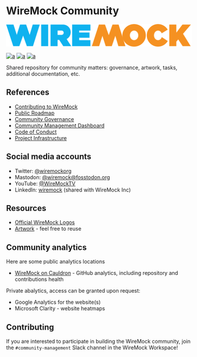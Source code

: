# WireMock Community

<p align="center">
    <a href="https://wiremock.org" target="_blank">
        <img width="512px" src="logo/2_WireMock_Logo_Wide.png" alt="WireMock Logo"/>
    </a>
</p>

[![a](https://img.shields.io/badge/slack-%23help_contributing-brightgreen?style=flat&logo=slack)](https://slack.wiremock.org/)
[![a](https://img.shields.io/badge/Code-of_conduct-pink?style=flat&logo=heart)](https://github.com/wiremock/.github/blob/main/CODE_OF_CONDUCT.md)
[![a](https://img.shields.io/badge/Public-Roadmap-brightgreen?style=flat)](https://github.com/orgs/wiremock/projects/4)

Shared repository for community matters: governance, artwork, tasks, additional documentation, etc.

## References

- [Contributing to WireMock](./contributing)
- [Public Roadmap](https://github.com/orgs/wiremock/projects/4)
- [Community Governance](./governance/)
- [Community Management Dashboard](https://github.com/orgs/wiremock/projects/3)
- [Code of Conduct](https://github.com/wiremock/.github/blob/main/CODE_OF_CONDUCT.md)
- [Project Infrastructure](./infra/README.md)

## Social media accounts

- Twitter: [@wiremockorg](https://twitter.com/wiremockorg)
- Mastodon: [@wiremock@fosstodon.org](https://fosstodon.org/@wiremock)
- YouTube: [@WireMockTV](https://www.youtube.com/@WireMockTV)
- LinkedIn: [wiremock](https://www.linkedin.com/company/wiremock/) (shared with WireMock Inc)

## Resources

- [Official WireMock Logos](./logo)
- [Artwork](./artwork) - feel free to reuse

## Community analytics

Here are some public analytics locations

- [WireMock on Cauldron](https://cauldron.io/project/7478) - GitHub analytics, including repository and contributions health

Private abalytics, access can be granted upon request:

- Google Analytics for the website(s)
- Microsoft Clarity - website heatmaps

## Contributing

If you are interested to participate in building the WireMock community, join the `#community-management` Slack channel in the WireMock Workspace!
